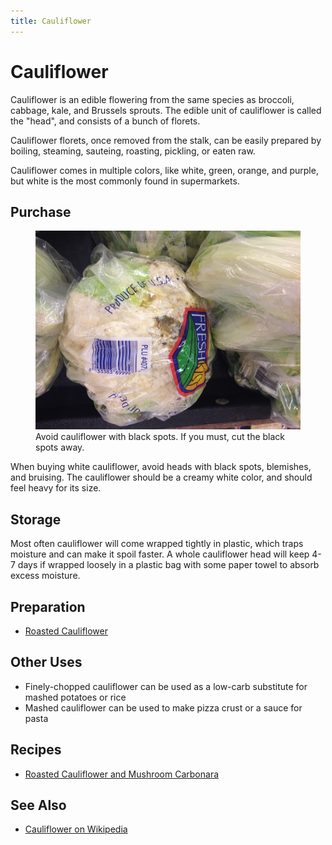 ```yaml
---
title: Cauliflower
---
```


# Cauliflower

Cauliflower is an edible flowering from the same species as broccoli,
cabbage, kale, and Brussels sprouts. The edible unit of cauliflower is
called the "head", and consists of a bunch of florets.

Cauliflower florets, once removed from the stalk, can be easily prepared
by boiling, steaming, sauteing, roasting, pickling, or eaten raw.

Cauliflower comes in multiple colors, like white, green, orange, and
purple, but white is the most commonly found in supermarkets.

## Purchase

<figure>
    <img src="black-spots.jpg" alt="cauliflower with black spots" />
    <figcaption>Avoid cauliflower with black spots. If you must, cut the
    black spots away.</figcaption>
</figure>

When buying white cauliflower, avoid heads with black spots, blemishes,
and bruising. The cauliflower should be a creamy white color, and should
feel heavy for its size.

## Storage

Most often cauliflower will come wrapped tightly in plastic, which traps
moisture and can make it spoil faster. A whole cauliflower head will
keep 4-7 days if wrapped loosely in a plastic bag with some paper towel
to absorb excess moisture.

## Preparation

* [Roasted Cauliflower](roasted)

## Other Uses

* Finely-chopped cauliflower can be used as a low-carb substitute for
  mashed potatoes or rice
* Mashed cauliflower can be used to make pizza crust or a sauce for
  pasta

## Recipes

* [Roasted Cauliflower and Mushroom
  Carbonara](/blog/2016/01/24/roasted-cauliflower-and-mushroom-carbonara/)

## See Also

* [Cauliflower on Wikipedia](https://en.wikipedia.org/wiki/Cauliflower)

